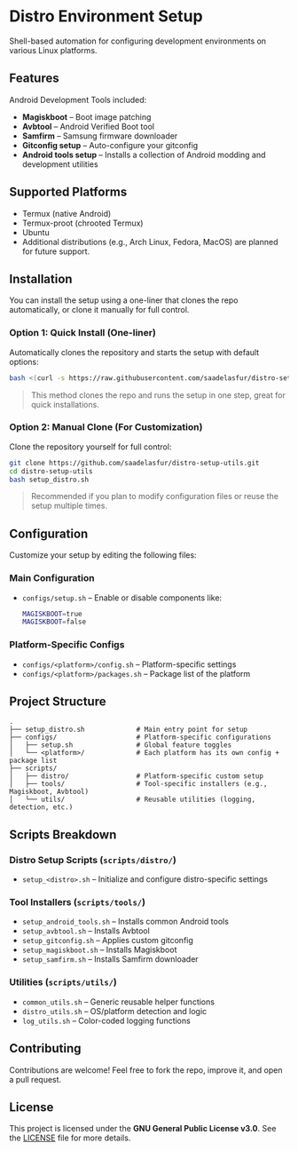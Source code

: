 # Distro Environment Setup

Shell-based automation for configuring development environments on various Linux platforms.


## Features

Android Development Tools included:

- **Magiskboot** – Boot image patching
- **Avbtool** – Android Verified Boot tool
- **Samfirm** – Samsung firmware downloader
- **Gitconfig setup** – Auto-configure your gitconfig
- **Android tools setup** – Installs a collection of Android modding and development utilities


## Supported Platforms

- Termux (native Android)
- Termux-proot (chrooted Termux)
- Ubuntu
- Additional distributions (e.g., Arch Linux, Fedora, MacOS) are planned for future support.


## Installation

You can install the setup using a one-liner that clones the repo automatically, or clone it manually for full control.

### Option 1: Quick Install (One-liner)

Automatically clones the repository and starts the setup with default options:

```bash
bash <(curl -s https://raw.githubusercontent.com/saadelasfur/distro-setup-utils/refs/heads/script/main.sh)
```

> This method clones the repo and runs the setup in one step, great for quick installations.


### Option 2: Manual Clone (For Customization)

Clone the repository yourself for full control:

```bash
git clone https://github.com/saadelasfur/distro-setup-utils.git
cd distro-setup-utils
bash setup_distro.sh
```

> Recommended if you plan to modify configuration files or reuse the setup multiple times.


## Configuration

Customize your setup by editing the following files:

### Main Configuration

- `configs/setup.sh` – Enable or disable components like:

  ```sh
  MAGISKBOOT=true
  MAGISKBOOT=false
  ```

### Platform-Specific Configs

- `configs/<platform>/config.sh` – Platform-specific settings
- `configs/<platform>/packages.sh` – Package list of the platform


## Project Structure

```
.
├── setup_distro.sh             # Main entry point for setup
├── configs/                    # Platform-specific configurations
│   ├── setup.sh                # Global feature toggles
│   └── <platform>/             # Each platform has its own config + package list
├── scripts/
│   ├── distro/                 # Platform-specific custom setup
│   ├── tools/                  # Tool-specific installers (e.g., Magiskboot, Avbtool)
│   └── utils/                  # Reusable utilities (logging, detection, etc.)
```


## Scripts Breakdown

### Distro Setup Scripts (`scripts/distro/`)
- `setup_<distro>.sh` – Initialize and configure distro-specific settings

### Tool Installers (`scripts/tools/`)
- `setup_android_tools.sh` – Installs common Android tools
- `setup_avbtool.sh` – Installs Avbtool
- `setup_gitconfig.sh` – Applies custom gitconfig
- `setup_magiskboot.sh` – Installs Magiskboot
- `setup_samfirm.sh` – Installs Samfirm downloader

### Utilities (`scripts/utils/`)
- `common_utils.sh` – Generic reusable helper functions
- `distro_utils.sh` – OS/platform detection and logic
- `log_utils.sh` – Color-coded logging functions


## Contributing

Contributions are welcome! Feel free to fork the repo, improve it, and open a pull request.


## License

This project is licensed under the **GNU General Public License v3.0**.
See the [LICENSE](LICENSE) file for more details.
